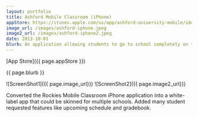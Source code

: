 ```yaml
---
layout: portfolio
title: Ashford Mobile Classroom (iPhone)
appStore: https://itunes.apple.com/us/app/ashford-university-mobile/id440722504?mt=8
image_url: /images/ashford-iphone.jpeg
image2_url: /images/ashford-iphone2.jpeg
date: 2013-10-01
blurb: An application allowing students to go to school completely on their mobile device.
---
```


[App Store]({{ page.appStore }})

{{ page.blurb }}

![ScreenShot1]({{ page.image_url}}) ![ScreenShot2]({{ page.image2_url}})

Converted the Rockies Mobile Classroom iPhone application into a white-label app that could be skinned for multiple schools.  Added many student requested features like upcoming schedule and gradebook.
